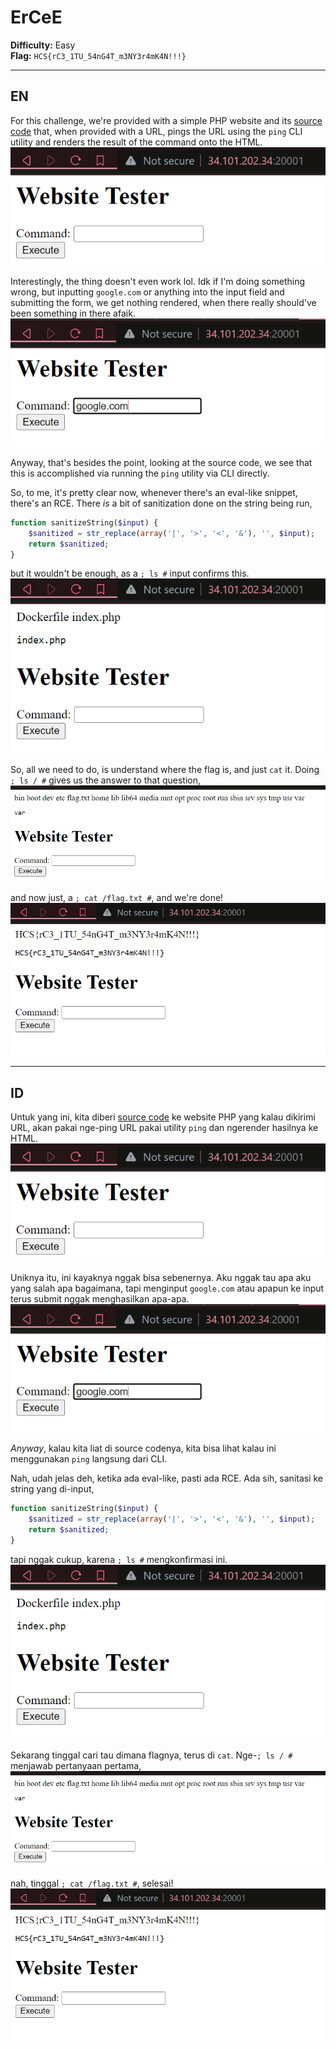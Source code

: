 # **ErCeE**

**Difficulty:** Easy  
**Flag:** `HCS{rC3_1TU_54nG4T_m3NY3r4mK4N!!!}`

---

## **EN**

For this challenge, we're provided with a simple PHP website and its [source code](./dist/) that, when provided with a URL, pings the URL using the `ping` CLI utility and renders the result of the command onto the HTML.
![GUI, input field with a button titled `execute`](./assets/image-1.png)

Interestingly, the thing doesn't even work lol. Idk if I'm doing something wrong, but inputting `google.com` or anything into the input field and submitting the form, we get nothing rendered, when there really should've been something in there afaik.  
![I'm not sure if this is a bug or what](./assets/image.png)

Anyway, that's besides the point, looking at the source code, we see that this is accomplished via running the `ping` utility via CLI directly.

So, to me, it's pretty clear now, whenever there's an eval-like snippet, there's an RCE. There _is_ a bit of sanitization done on the string being run,

```php
function sanitizeString($input) {
	$sanitized = str_replace(array('|', '>', '<', '&'), '', $input);
	return $sanitized;
}
```

but it wouldn't be enough, as a `; ls #` input confirms this.
![ls working](./assets/image-2.png)

So, all we need to do, is understand where the flag is, and just `cat` it. Doing `; ls / #` gives us the answer to that question,
![Flag spotted!](./assets/image-3.png)

and now just, a `; cat /flag.txt #`, and we're done!  
![Cat the flag](./assets/image-4.png)

---

## **ID**

Untuk yang ini, kita diberi [source code](./dist/) ke website PHP yang kalau dikirimi URL, akan pakai nge-ping URL pakai utility `ping` dan ngerender hasilnya ke HTML.
![GUI, input field with a button titled `execute`](./assets/image-1.png)

Uniknya itu, ini kayaknya nggak bisa sebenernya. Aku nggak tau apa aku yang salah apa bagaimana, tapi menginput `google.com` atau apapun ke input terus submit nggak menghasilkan apa-apa.  
![I'm not sure if this is a bug or what](./assets/image.png)

_Anyway_, kalau kita liat di source codenya, kita bisa lihat kalau ini menggunakan `ping` langsung dari CLI.

Nah, udah jelas deh, ketika ada eval-like, pasti ada RCE. Ada sih, sanitasi ke string yang di-input,

```php
function sanitizeString($input) {
	$sanitized = str_replace(array('|', '>', '<', '&'), '', $input);
	return $sanitized;
}
```

tapi nggak cukup, karena `; ls #` mengkonfirmasi ini.
![ls working](./assets/image-2.png)

Sekarang tinggal cari tau dimana flagnya, terus di `cat`. Nge-`; ls / #` menjawab pertanyaan pertama,
![Flag spotted!](./assets/image-3.png)

nah, tinggal `; cat /flag.txt #`, selesai!  
![Cat the flag](./assets/image-4.png)
